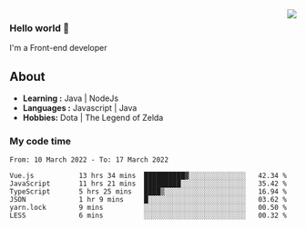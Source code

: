 <img align='right' src="https://github-readme-stats.vercel.app/api?username=jumodada&show_icons=true&theme=vue">

### Hello world 👋

I'm a Front-end developer 
    
## About
-  **Learning :** Java | NodeJs
-  **Languages :** Javascript | Java
-  **Hobbies:** Dota | The Legend of Zelda

### My code time

<!--START_SECTION:waka-->

```text
From: 10 March 2022 - To: 17 March 2022

Vue.js           13 hrs 34 mins  ██████████▓░░░░░░░░░░░░░░   42.34 %
JavaScript       11 hrs 21 mins  █████████░░░░░░░░░░░░░░░░   35.42 %
TypeScript       5 hrs 25 mins   ████▒░░░░░░░░░░░░░░░░░░░░   16.94 %
JSON             1 hr 9 mins     █░░░░░░░░░░░░░░░░░░░░░░░░   03.62 %
yarn.lock        9 mins          ░░░░░░░░░░░░░░░░░░░░░░░░░   00.50 %
LESS             6 mins          ░░░░░░░░░░░░░░░░░░░░░░░░░   00.32 %
```

<!--END_SECTION:waka-->
